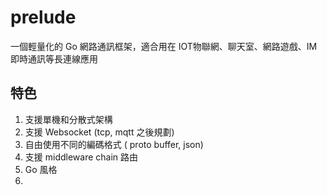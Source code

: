 # prelude
一個輕量化的 Go 網路通訊框架，適合用在 IOT物聯網、聊天室、網路遊戲、IM即時通訊等長連線應用

## 特色

1. 支援單機和分散式架構
1. 支援 Websocket (tcp, mqtt 之後規劃)
1. 自由使用不同的編碼格式 ( proto buffer, json)
1. 支援 middleware chain 路由
1. Go 風格
1. 




